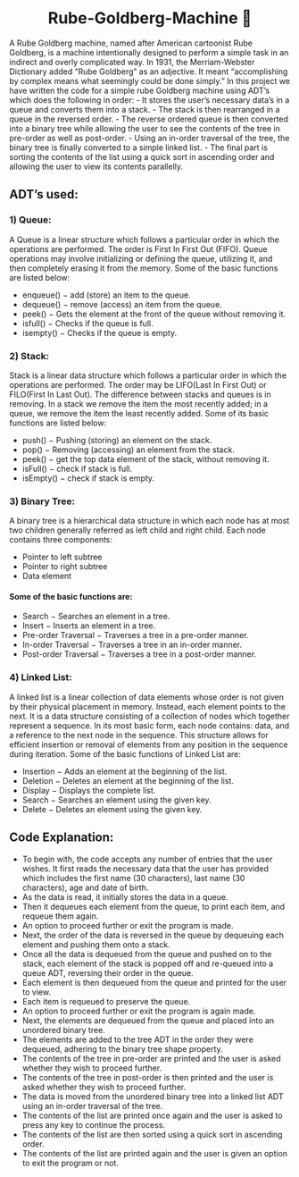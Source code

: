<h1 align=center >Rube-Goldberg-Machine 🤖</h1>
A Rube Goldberg machine, named after American cartoonist Rube Goldberg, is a machine intentionally designed to perform a simple task in an indirect and overly complicated way. In 1931, the Merriam-Webster Dictionary added “Rube Goldberg” as an adjective. It meant “accomplishing by complex means what seemingly could be done simply.” 
 In this project we have written the code for a simple rube Goldberg machine using ADT’s which does the following in order:
- It stores the user’s necessary data’s in a queue and converts them into a stack. 
- The stack is then rearranged in a queue in the reversed order. 
- The reverse ordered queue is then converted into a binary tree while allowing the user to see the contents of the tree in pre-order as well as post-order. 
- Using an in-order traversal of the tree, the binary tree is finally converted to a simple linked list.
- The final part is sorting the contents of the list using a quick sort in ascending order and allowing the user to view its contents parallelly.

## ADT’s used:
### 1)	Queue:
   A Queue is a linear structure which follows a particular order in which the operations are performed. The order is First In First Out (FIFO). Queue operations may involve initializing or defining the queue, utilizing it, and then completely erasing it from the memory. 
   Some of the basic functions are listed below:
- enqueue() − add (store) an item to the queue.
-	dequeue() − remove (access) an item from the queue.
-	peek() − Gets the element at the front of the queue without removing it.
-	isfull() − Checks if the queue is full.
-	isempty() − Checks if the queue is empty.
### 2)	Stack:
   Stack is a linear data structure which follows a particular order in which the operations are performed. The order may be LIFO(Last In First Out) or FILO(First In Last Out).
   The difference between stacks and queues is in removing. In a stack we remove the item the most recently added; in a queue, we remove the item the least recently added. 
   Some of its basic functions are listed below:
- push() − Pushing (storing) an element on the stack.
-	pop() − Removing (accessing) an element from the stack.
-	peek() − get the top data element of the stack, without removing it.
-	isFull() − check if stack is full.
-	isEmpty() − check if stack is empty.

### 3)	Binary Tree:
   A binary tree is a hierarchical data structure in which each node has at most two children generally referred as left child and right child. Each node contains three components:
-	Pointer to left subtree
-	Pointer to right subtree
-	Data element
#### Some of the basic functions are:
-	Search − Searches an element in a tree.
-	Insert − Inserts an element in a tree.
-	Pre-order Traversal − Traverses a tree in a pre-order manner.
-	In-order Traversal − Traverses a tree in an in-order manner.
-	Post-order Traversal − Traverses a tree in a post-order manner.

### 4)	Linked List:
   A linked list is a linear collection of data elements whose order is not given by their physical placement in memory. Instead, each element points to the next. It is a data structure consisting of a collection of nodes which together represent a sequence. In its most basic form, each node contains: data, and a reference to the next node in the sequence. This structure allows for efficient insertion or removal of elements from any position in the sequence during iteration. 
   Some of the basic functions of Linked List are:
- Insertion − Adds an element at the beginning of the list.
-	Deletion − Deletes an element at the beginning of the list.
-	Display − Displays the complete list.
-	Search − Searches an element using the given key.
-	Delete − Deletes an element using the given key.


## Code Explanation:
-	To begin with, the code accepts any number of entries that the user wishes. It first reads the necessary data that the user has provided which includes the first name (30 characters), last name (30 characters), age and date of birth. 
-	As the data is read, it initially stores the data in a queue.
-	Then it dequeues each element from the queue, to print each item, and requeue them again. 
-	An option to proceed further or exit the program is made.
-	Next, the order of the data is reversed in the queue by dequeuing each element and pushing them onto a stack. 
-	Once all the data is dequeued from the queue and pushed on to the stack, each element of the stack is popped off and re-queued into a queue ADT, reversing their order in the queue. 
-	Each element is then dequeued from the queue and printed for the user to view.
-	Each item is requeued to preserve the queue.
-	An option to proceed further or exit the program is again made.
-	Next, the elements are dequeued from the queue and placed into an unordered binary tree. 
-	The elements are added to the tree ADT in the order they were dequeued, adhering to the binary tree shape property.
-	The contents of the tree in pre-order are printed and the user is asked whether they wish to proceed further.
-	The contents of the tree in post-order is then printed and the user is asked whether they wish to proceed further.
-	The data is moved from the unordered binary tree into a linked list ADT using an in-order traversal of the tree. 
-	The contents of the list are printed once again and the user is asked to press any key to continue the process.
-	The contents of the list are then sorted using a quick sort in ascending order. 
-	The contents of the list are printed again and the user is given an option to exit the program or not.
